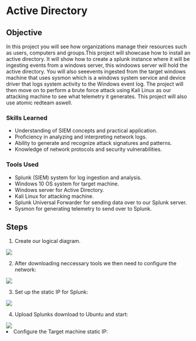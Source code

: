 # Active Directory

## Objective
In this project you will see how organizations manage their resources such as
users, computers and groups.This project will showcase how to install an active 
directory. It will show how to create a splunk instance where it will be 
ingesting events from a windows server, this windoows server will hold the active 
directory. You will also seeevents ingested from the target windows machine that
uses sysmon which is a windows system service and device driver that logs system 
activity to the Windows event log. The project will then move on to perform a
brute force attack using Kali Linux as our attacking machine to see what telemetry 
it generates. This project will also use atomic redteam aswell.



### Skills Learned

- Understanding of SIEM concepts and practical application.
- Proficiency in analyzing and interpreting network logs.
- Ability to generate and recognize attack signatures and patterns.
- Knowledge of network protocols and security vulnerabilities.


### Tools Used

- Splunk (SIEM) system for log ingestion and analysis.
- Windows 10 OS system for target machine.
- Windows server for Active Directory.
- Kali Linux for attacking machine.
- Splunk Universal Forwarder for sending data over to our Splunk server.
- Sysmon for generating telemetry to send over to Splunk.
  
## Steps

1. Create our logical diagram.

<a href="https://github.com/FrancisDunne/Active_Directory/blob/main/Diagram.pdf" download>
    <img src="https://img.shields.io/badge/-Logical%20Diagram-0000FF?style=for-the-badge" />
</a>

2. After downloading neccessary tools we then need to configure the network:

<a href="https://github.com/FrancisDunne/Active_Directory/blob/main/Nat%20Network%20setup.png">
    <img src="https://img.shields.io/badge/-NAT%20Network%20Setup-0000FF?style=for-the-badge" />
</a>

3. Set up the static IP for Splunk:

<a href="https://github.com/FrancisDunne/Active_Directory/blob/main/Static%20IP%20for%20Splunk.png">
    <img src="https://img.shields.io/badge/-Static%20IP%20for%20Splunk%20Server-0000FF?style=for-the-badge" />
</a>

4. Upload Splunks download to Ubuntu and start:

<a href="https://github.com/FrancisDunne/Active_Directory/blob/main/Upload%20splunk%20download%20to%20Ubuntu.png">
    <img src="https://img.shields.io/badge/-Upload%20Splunk%20download%20to%20Ubuntu-0000FF?style=for-the-badge" />
</a

5. Configure the Target machine static IP:



